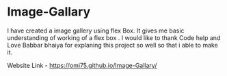 # Image-Gallary
I have created a image gallery using flex Box. It gives me basic understanding of working of a flex box . I would like to thank Code help and Love Babbar bhaiya for explaning this project so well so that i able to make it.

Website Link - https://omi75.github.io/Image-Gallary/ 
